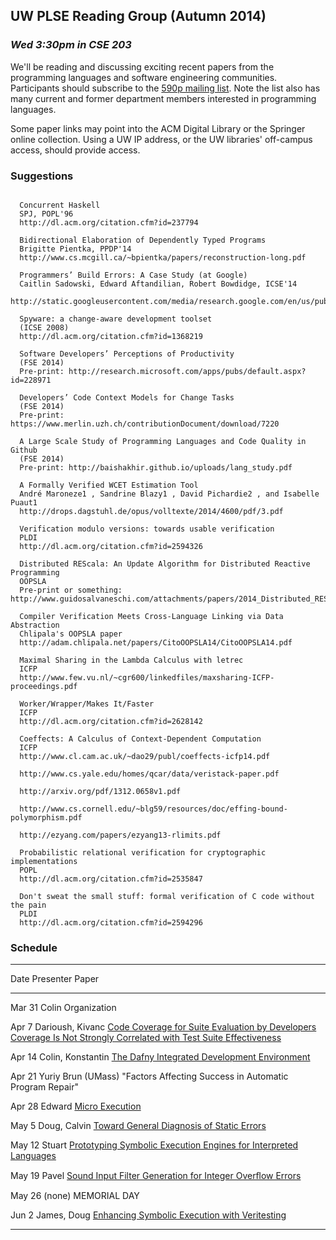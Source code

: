 ## UW PLSE Reading Group (Autumn 2014)

### *Wed 3:30pm in CSE 203*

We'll be reading and discussing exciting recent papers from the programming
languages and software engineering communities.  Participants should
subscribe to the [590p mailing
list](https://mailman.cs.washington.edu/mailman/listinfo/cse590n). Note the
list also has many current and former department members interested in
programming languages.

Some paper links may point into the ACM Digital Library or the
Springer online collection. Using a UW IP address, or the UW
libraries' off-campus access, should provide access.

### Suggestions

```

  Concurrent Haskell
  SPJ, POPL'96
  http://dl.acm.org/citation.cfm?id=237794

  Bidirectional Elaboration of Dependently Typed Programs
  Brigitte Pientka, PPDP'14
  http://www.cs.mcgill.ca/~bpientka/papers/reconstruction-long.pdf

  Programmers’ Build Errors: A Case Study (at Google)
  Caitlin Sadowski, Edward Aftandilian, Robert Bowdidge, ICSE'14
  http://static.googleusercontent.com/media/research.google.com/en/us/pubs/archive/42184.pdf

  Spyware: a change-aware development toolset
  (ICSE 2008)
  http://dl.acm.org/citation.cfm?id=1368219

  Software Developers’ Perceptions of Productivity
  (FSE 2014)
  Pre-print: http://research.microsoft.com/apps/pubs/default.aspx?id=228971

  Developers’ Code Context Models for Change Tasks
  (FSE 2014)
  Pre-print: https://www.merlin.uzh.ch/contributionDocument/download/7220

  A Large Scale Study of Programming Languages and Code Quality in Github
  (FSE 2014)
  Pre-print: http://baishakhir.github.io/uploads/lang_study.pdf

  A Formally Verified WCET Estimation Tool
  André Maroneze1 , Sandrine Blazy1 , David Pichardie2 , and Isabelle Puaut1
  http://drops.dagstuhl.de/opus/volltexte/2014/4600/pdf/3.pdf

  Verification modulo versions: towards usable verification
  PLDI
  http://dl.acm.org/citation.cfm?id=2594326

  Distributed REScala: An Update Algorithm for Distributed Reactive Programming
  OOPSLA
  Pre-print or something: http://www.guidosalvaneschi.com/attachments/papers/2014_Distributed_REScala_An_Update_Algorithm_for_Distributed_Reactive_Programming_pdf.pdf

  Compiler Verification Meets Cross-Language Linking via Data Abstraction
  Chlipala's OOPSLA paper
  http://adam.chlipala.net/papers/CitoOOPSLA14/CitoOOPSLA14.pdf
  
  Maximal Sharing in the Lambda Calculus with letrec
  ICFP
  http://www.few.vu.nl/~cgr600/linkedfiles/maxsharing-ICFP-proceedings.pdf
  
  Worker/Wrapper/Makes It/Faster
  ICFP
  http://dl.acm.org/citation.cfm?id=2628142
  
  Coeffects: A Calculus of Context-Dependent Computation
  ICFP
  http://www.cl.cam.ac.uk/~dao29/publ/coeffects-icfp14.pdf

  http://www.cs.yale.edu/homes/qcar/data/veristack-paper.pdf

  http://arxiv.org/pdf/1312.0658v1.pdf

  http://www.cs.cornell.edu/~blg59/resources/doc/effing-bound-polymorphism.pdf

  http://ezyang.com/papers/ezyang13-rlimits.pdf

  Probabilistic relational verification for cryptographic implementations
  POPL
  http://dl.acm.org/citation.cfm?id=2535847

  Don't sweat the small stuff: formal verification of C code without the pain
  PLDI
  http://dl.acm.org/citation.cfm?id=2594296
```


### Schedule

[CODECOVER1]: http://research.engr.oregonstate.edu/hci/sites/research.engr.oregonstate.edu.hci/files/papers/gopinath2014code_1.pdf
[CODECOVER2]: http://www.linozemtseva.com/research/2014/icse/coverage/coverage_paper.pdf
[DAFNY]:      http://research.microsoft.com/en-us/um/people/leino/papers/krml236.pdf
[UEXEC]:      http://research.microsoft.com/en-us/um/people/pg/public_psfiles/icse2014.pdf
[GENDIAG]:    http://www.cs.cornell.edu/andru/papers/diagnostic/popl14.pdf
[SYMINTERP]:  http://dslab.epfl.ch/pubs/chef.pdf
[SOUNDINT]:   http://people.csail.mit.edu/fanl/papers/sift-popl14.pdf
[SYMVERI]:    http://users.ece.cmu.edu/~aavgerin/papers/veritesting-icse-2014.pdf

---------------------------------------------------------------------------------------------
Date        Presenter                 Paper
----------  ------------------------  -------------------------------------------------------
Mar 31      Colin                     Organization

Apr  7      Darioush, Kivanc          [Code Coverage for Suite Evaluation by Developers][CODECOVER1]<br />
                                      [Coverage Is Not Strongly Correlated with Test Suite Effectiveness][CODECOVER2]

Apr 14      Colin, Konstantin         [The Dafny Integrated Development Environment][DAFNY]

Apr 21      Yuriy Brun (UMass)        "Factors Affecting Success in Automatic Program Repair"

Apr 28      Edward                    [Micro Execution][UEXEC]

May  5      Doug, Calvin              [Toward General Diagnosis of Static Errors][GENDIAG]

May 12      Stuart                    [Prototyping Symbolic Execution Engines for Interpreted Languages][SYMINTERP]

May 19      Pavel                     [Sound Input Filter Generation for Integer Overﬂow Errors][SOUNDINT]

May 26      (none)                    MEMORIAL DAY

Jun  2      James, Doug               [Enhancing Symbolic Execution with Veritesting][SYMVERI]

---------------------------------------------------------------------------------------------
